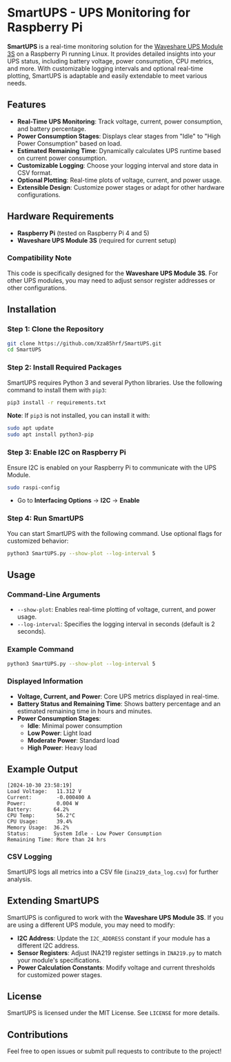 # SmartUPS - UPS Monitoring for Raspberry Pi

**SmartUPS** is a real-time monitoring solution for the [Waveshare UPS Module 3S](https://www.waveshare.com/wiki/UPS_Module_3S) on a Raspberry Pi running Linux. It provides detailed insights into your UPS status, including battery voltage, power consumption, CPU metrics, and more. With customizable logging intervals and optional real-time plotting, SmartUPS is adaptable and easily extendable to meet various needs.

## Features

- **Real-Time UPS Monitoring**: Track voltage, current, power consumption, and battery percentage.
- **Power Consumption Stages**: Displays clear stages from "Idle" to "High Power Consumption" based on load.
- **Estimated Remaining Time**: Dynamically calculates UPS runtime based on current power consumption.
- **Customizable Logging**: Choose your logging interval and store data in CSV format.
- **Optional Plotting**: Real-time plots of voltage, current, and power usage.
- **Extensible Design**: Customize power stages or adapt for other hardware configurations.

## Hardware Requirements

- **Raspberry Pi** (tested on Raspberry Pi 4 and 5)
- **Waveshare UPS Module 3S** (required for current setup)

### Compatibility Note

This code is specifically designed for the **Waveshare UPS Module 3S**. For other UPS modules, you may need to adjust sensor register addresses or other configurations.

## Installation

### Step 1: Clone the Repository

```bash
git clone https://github.com/Xza85hrf/SmartUPS.git
cd SmartUPS
```

### Step 2: Install Required Packages

SmartUPS requires Python 3 and several Python libraries. Use the following command to install them with `pip3`:

```bash
pip3 install -r requirements.txt
```

**Note**: If `pip3` is not installed, you can install it with:

```bash
sudo apt update
sudo apt install python3-pip
```

### Step 3: Enable I2C on Raspberry Pi

Ensure I2C is enabled on your Raspberry Pi to communicate with the UPS Module.

```bash
sudo raspi-config
```

- Go to **Interfacing Options** -> **I2C** -> **Enable**

### Step 4: Run SmartUPS

You can start SmartUPS with the following command. Use optional flags for customized behavior:

```bash
python3 SmartUPS.py --show-plot --log-interval 5
```

## Usage

### Command-Line Arguments

- `--show-plot`: Enables real-time plotting of voltage, current, and power usage.
- `--log-interval`: Specifies the logging interval in seconds (default is 2 seconds).

### Example Command

```bash
python3 SmartUPS.py --show-plot --log-interval 5
```

### Displayed Information

- **Voltage, Current, and Power**: Core UPS metrics displayed in real-time.
- **Battery Status and Remaining Time**: Shows battery percentage and an estimated remaining time in hours and minutes.
- **Power Consumption Stages**:
  - **Idle**: Minimal power consumption
  - **Low Power**: Light load
  - **Moderate Power**: Standard load
  - **High Power**: Heavy load

## Example Output

```plaintext
[2024-10-30 23:58:19]
Load Voltage:   11.312 V
Current:        -0.000400 A
Power:          0.004 W
Battery:       64.2%
CPU Temp:       56.2°C
CPU Usage:      39.4%
Memory Usage:  36.2%
Status:        System Idle - Low Power Consumption
Remaining Time: More than 24 hrs
```

### CSV Logging

SmartUPS logs all metrics into a CSV file (`ina219_data_log.csv`) for further analysis.

## Extending SmartUPS

SmartUPS is configured to work with the **Waveshare UPS Module 3S**. If you are using a different UPS module, you may need to modify:

- **I2C Address**: Update the `I2C_ADDRESS` constant if your module has a different I2C address.
- **Sensor Registers**: Adjust INA219 register settings in `INA219.py` to match your module's specifications.
- **Power Calculation Constants**: Modify voltage and current thresholds for customized power stages.

## License

SmartUPS is licensed under the MIT License. See `LICENSE` for more details.

## Contributions

Feel free to open issues or submit pull requests to contribute to the project!

